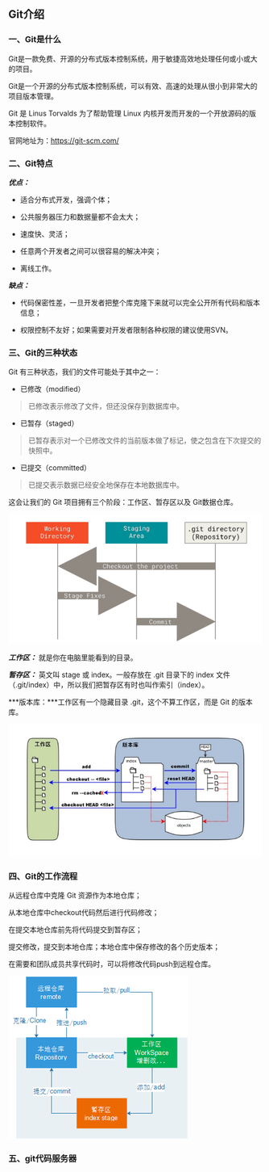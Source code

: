 
## Git介绍


### 一、Git是什么

Git是一款免费、开源的分布式版本控制系统，用于敏捷高效地处理任何或小或大的项目。

Git是一个开源的分布式版本控制系统，可以有效、高速的处理从很小到非常大的项目版本管理。

Git 是 Linus Torvalds 为了帮助管理 Linux 内核开发而开发的一个开放源码的版本控制软件。

官网地址为：https://git-scm.com/

### 二、Git特点

***优点：***

- 适合分布式开发，强调个体；
 
- 公共服务器压力和数据量都不会太大；
 
- 速度快、灵活；
 
- 任意两个开发者之间可以很容易的解决冲突；
 
- 离线工作。

***缺点：***

* 代码保密性差，一旦开发者把整个库克隆下来就可以完全公开所有代码和版本信息；

* 权限控制不友好；如果需要对开发者限制各种权限的建议使用SVN。

### 三、Git的三种状态

 Git 有三种状态，我们的文件可能处于其中之一： 

* 已修改（modified）

>已修改表示修改了文件，但还没保存到数据库中。

* 已暂存（staged）

>已暂存表示对一个已修改文件的当前版本做了标记，使之包含在下次提交的快照中。

* 已提交（committed）

> 已提交表示数据已经安全地保存在本地数据库中。

这会让我们的 Git 项目拥有三个阶段：工作区、暂存区以及 Git数据仓库。

![](./assets/workspace.png)

***工作区：*** 就是你在电脑里能看到的目录。

***暂存区：*** 英文叫 stage 或 index。一般存放在 .git 目录下的 index 文件（.git/index）中，所以我们把暂存区有时也叫作索引（index）。

***版本库：***工作区有一个隐藏目录 .git，这个不算工作区，而是 Git 的版本库。

![](./assets/git_repository.jpg)

### 四、Git的工作流程

从远程仓库中克隆 Git 资源作为本地仓库；

从本地仓库中checkout代码然后进行代码修改；

在提交本地仓库前先将代码提交到暂存区；

提交修改，提交到本地仓库；本地仓库中保存修改的各个历史版本；

在需要和团队成员共享代码时，可以将修改代码push到远程仓库。

![](./assets/git_process.png)

### 五、git代码服务器








